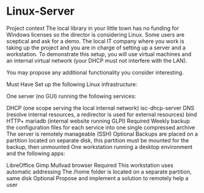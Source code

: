 # Linux-Server

Project context
The local library in your little town has no funding for Windows licenses so the director is considering Linux. Some users are sceptical and ask for a demo. The local IT company where you work is taking up the project and you are in charge of setting up a server and a workstation. To demonstrate this setup, you will use virtual machines and an internal virtual network (your DHCP must not interfere with the LAN).

You may propose any additional functionality you consider interesting.

Must Have
Set up the following Linux infrastructure:

One server (no GUI) running the following services:

DHCP (one scope serving the local internal network) isc-dhcp-server
DNS (resolve internal resources, a redirector is used for external resources) bind
HTTP+ mariadb (internal website running GLPI)
Required
Weekly backup the configuration files for each service into one single compressed archive
The server is remotely manageable (SSH)
Optional
Backups are placed on a partition located on separate disk, this partition must be mounted for the backup, then unmounted
One workstation running a desktop environment and the following apps:

LibreOffice
Gimp
Mullvad browser
Required
This workstation uses automatic addressing
The /home folder is located on a separate partition, same disk
Optional
Propose and implement a solution to remotely help a user
